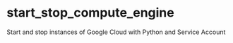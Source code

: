 # start_stop_compute_engine
Start and stop instances of Google Cloud with Python and Service Account
